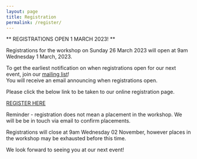 ```yaml
---
layout: page
title: Registration
permalink: /register/
---
```



** REGISTRATIONS OPEN 1 MARCH 2023! **

Registrations for the workshop on Sunday 26 March 2023 will open at 9am Wednesday 1 March, 2023.

To get the earliest notification on when registrations open for our next event, join our [mailing list][mail]!\
You will receive an email announcing when registrations open.


Please click the below link to be taken to our online registration page.

[REGISTER HERE][register]

Reminder - registration does not mean a placement in the workshop. We will be be in touch via email to confirm placements.

Registrations will close at 9am Wednesday 02 November, however places in the workshop may be exhausted before this time.

[register]:https://canberra.gpn.rocks


[mail]:https://docs.google.com/forms/viewform?bc=transparent&embedded=true&f=%2522Lucida%2BGrande%2522%252C%2522Lucida%2BSans%2BUnicode%2522%252CArial%252Csans-serif&hl=en_GB&htc=%2523666666&id=13nTEojQRFfwiSdH_F57uU39IeOvI2xKvVUz5ZOzsXdc&lc=%25230000cc&pli=1&tc=%2523000000&ttl=0
We look forward to seeing you at our next event!
